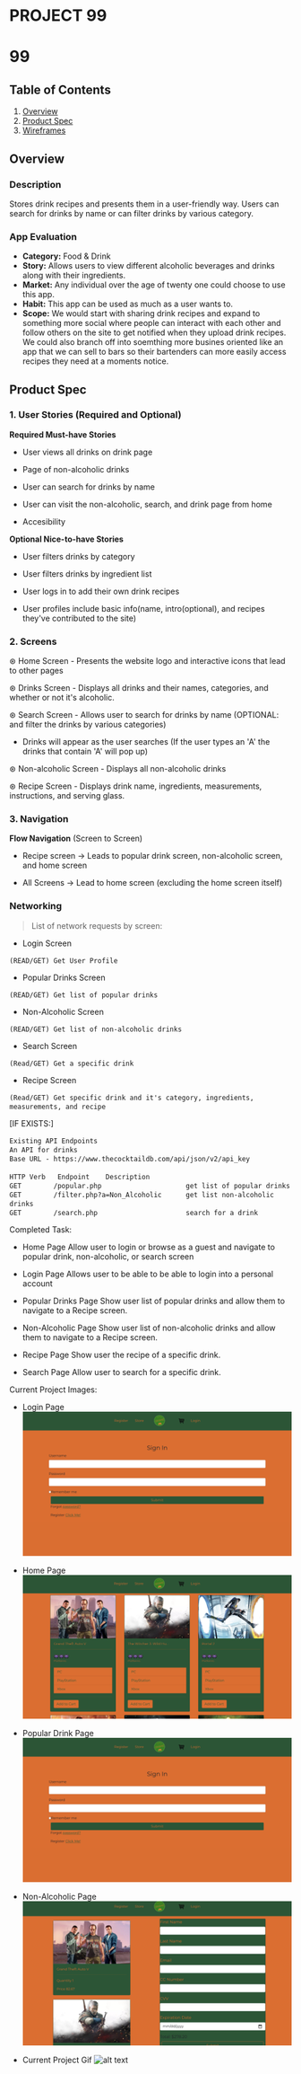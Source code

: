 # PROJECT 99
# 99

## Table of Contents
1. [Overview](#Overview)
2. [Product Spec](#Product-Spec)
3. [Wireframes](#Wireframes)


## Overview
### Description
Stores drink recipes and presents them in a user-friendly way. Users can search for drinks by name or can filter drinks by various category.

### App Evaluation
- **Category:** Food & Drink
- **Story:** Allows users to view different alcoholic beverages and drinks along with their ingredients.
- **Market:** Any individual over the age of twenty one could choose to use this app.
- **Habit:** This app can be used as much as a user wants to.
- **Scope:** We would start with sharing drink recipes and expand to something more social where people can 
             interact with each other and follow others on the site to get notified when they upload drink recipes. 
             We could also branch off into soemthing more busines oriented like an app that we can sell to bars so 
             their bartenders can more easily access recipes they need at a moments notice.

## Product Spec
### 1. User Stories (Required and Optional)

**Required Must-have Stories**

- User views all drinks on drink page

- Page of non-alcoholic drinks

- User can search for drinks by name

- User can visit the non-alcoholic, search, and drink page from home

- Accesibility


**Optional Nice-to-have Stories**

- User filters drinks by category

- User filters drinks by ingredient list

- User logs in to add their own drink recipes

- User profiles include basic info(name, intro(optional), and recipes they've contributed to the site)

### 2. Screens
⊛ Home Screen - Presents the website logo and interactive icons that lead to other pages

⊛ Drinks Screen - Displays all drinks and their names, categories, and whether or not it's alcoholic.

⊛ Search Screen - Allows user to search for drinks by name (OPTIONAL: and filter the drinks by various categories)

   - Drinks will appear as the user searches (If the user types an 'A' the drinks that contain 'A' will pop up)   
    
    
⊛ Non-alcoholic Screen - Displays all non-alcoholic drinks

⊛ Recipe Screen - Displays drink name, ingredients, measurements, instructions, and serving glass.



### 3. Navigation

**Flow Navigation** (Screen to Screen)

* Recipe screen -> Leads to popular drink screen, non-alcoholic screen, and home screen

* All Screens -> Lead to home screen (excluding the home screen itself)


### Networking
> List of network requests by screen:

- Login Screen
```  
(READ/GET) Get User Profile
```

- Popular Drinks Screen
```
(READ/GET) Get list of popular drinks
```

- Non-Alcoholic Screen
``` 
(READ/GET) Get list of non-alcoholic drinks
```

- Search Screen 
``` 
(Read/GET) Get a specific drink 
```

- Recipe Screen
```
(Read/GET) Get specific drink and it's category, ingredients, measurements, and recipe
```

[IF EXISTS:] 
```
Existing API Endpoints
An API for drinks
Base URL - https://www.thecocktaildb.com/api/json/v2/api_key

HTTP Verb	Endpoint	Description
GET	       /popular.php	                    get list of popular drinks
GET	       /filter.php?a=Non_Alcoholic	    get list non-alcoholic drinks
GET	       /search.php	                    search for a drink

```


Completed Task:

- Home Page
Allow user to login or browse as a guest and navigate to
popular drink, non-alcoholic, or search screen

- Login Page
Allows user to be able to be able to login into a personal account

- Popular Drinks Page
Show user list of popular drinks and allow them to navigate to
a Recipe screen.

- Non-Alcoholic Page
Show user list of non-alcoholic drinks and allow them to navigate to
a Recipe screen.

- Recipe Page
Show user the recipe of a specific drink.

- Search Page
Allow user to search for a specific drink.


Current Project Images:

- Login Page
![alt text](https://github.com/The-JAM/FirstRepo/blob/main/SignInPage.png)

- Home Page
![alt text](https://github.com/The-JAM/FirstRepo/blob/main/HomePage.png)

- Popular Drink Page
![alt text](https://github.com/The-JAM/FirstRepo/blob/main/SignInPage.png)

- Non-Alcoholic Page
![alt text](https://github.com/The-JAM/FirstRepo/blob/main/CartPage.png)

- Current Project Gif
![alt text](https://github.com/The-JAM/FirstRepo/blob/main/CurrentProject.gif)
